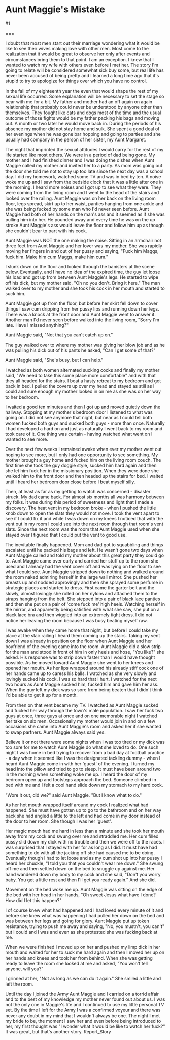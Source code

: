 Aunt Maggie's Mistake
=====================
#1 

 

 

===

I doubt that most men start out their marriage wondering what it would be like to see their wives making love with other men. Most come to the realization that it would be great to observe her only after events and circumstances bring them to that point. I am an exception. I knew that I wanted to watch my wife with others even before I met her. The story I'm going to relate will be considered somewhat sick buy some, but real life has never been accused of being pretty and I learned a long time ago that it's stupid to try to apologize for things over which you have no control. 

 In the fall of my eighteenth year the even that would shape the rest of my sexual life occurred. Some explanation will be necessary to set the stage so bear with me for a bit. My father and mother had an off again on again relationship that probably could never be understood by anyone other than themselves. They fought like cats and dogs most of the time and the usual outcome of those fights would be my father packing his bags and moving out. A month or two later he would move back in. During the periods of his absence my mother did not stay home and sulk. She spent a good deal of her evenings when he was gone bar hopping and going to parties and she usually had company in the person of her sister, my Aunt Margaret. 

 The night that imprinted the sexual attitudes I would carry for the rest of my life started like most others. We were in a period of dad being gone. My mother and I had finished dinner and I was doing the dishes when Aunt Maggie called my mother and invited her to a party. As mom was going out the door she told me not to stay up too late since the next day was a school day. I did my homework, watched some TV and was in bed by ten. A noise woke me up and I saw from the bedside clock that it was a little after one in the morning. I heard more noises and I got up to see what they were. They were coming from the living room and I went to the head of the stairs and looked over the railing. Aunt Maggie was on her back on the living room floor, legs spread, skirt up to her waist, panties hanging from one ankle and she was being fucked by some man who I'd never seen before. Aunt Maggie had both of her hands on the man's ass and it seemed as if she was pulling him into her. He pounded away and every time he was on the up stroke Aunt Maggie's ass would leave the floor and follow him up as though she couldn't bear to part with his cock. 

 Aunt Maggie was NOT the one making the noise. Sitting in an armchair not three feet from Aunt Maggie and her lover was my mother. She was rapidly moving her fingers in and out of her pussy and saying, "Fuck him Maggs, fuck him. Make him cum Maggs, make him cum." 

 I slunk down on the floor and looked through the banisters at the scene below. Eventually, and I have no idea of the expired time, the guy let loose his load and got up from between Aunt Maggie's legs. He started to wipe off his dick, but my mother said, "Oh no you don't. Bring it here." The man walked over to my mother and she took his cock in her mouth and started to suck him. 

 Aunt Maggie got up from the floor, but before her skirt fell down to cover things I saw cum dripping from her pussy lips and running down her legs. There was a knock at the front door and Aunt Maggie went to answer it. Another man I'd never seen before walked into the living room, "Sorry I'm late. Have I missed anything?" 

 Aunt Maggie said, "Not that you can't catch up on." 

 The guy walked over to where my mother was giving her blow job and as he was pulling his dick out of his pants he asked, "Can I get some of that?" 

 Aunt Maggie said, "She's busy, but I can help." 

 I watched as both women alternated sucking cocks and finally my mother said, "We need to take this some place more comfortable" and with that they all headed for the stairs. I beat a hasty retreat to my bedroom and got back in bed. I pulled the covers up over my head and stayed as still as I could and sure enough my mother looked in on me as she was on her way to her bedroom. 

 I waited a good ten minutes and then I got up and moved quietly down the hallway. Stopping at my mother's bedroom door I listened to what was going on. I did not see anymore that night, but near as I could tell both women fucked both guys and sucked both guys - more than once. Naturally I had developed a hard on and just as naturally I went back to my room and took care of it. One thing was certain - having watched what went on I wanted to see more. 

 Over the next few weeks I remained awake when ever my mother went out hoping to see more, but I only had one opportunity to see something. My mother brought a guy home and fucked him on the living room couch. The first time she took the guy doggie style, sucked him hard again and then she let him fuck her in the missionary position. When they were done she walked him to the front door and then headed up the stairs for bed. I waited until I heard her bedroom door close before I beat myself silly. 

 Then, at least as far as my getting to watch was concerned - disaster struck. My dad came back. For almost six months all was harmony between my folks. It was during this period of sweetness and light that I made a discovery. The heat vent in my bedroom broke - when I pushed the little knob down to open the slats they would not move. I took the vent apart to see if I could fix it and while I was down on my knees I noticed that with the vent out in my room I could see into the next room through that room's vent slats. Since the next room was the room that Aunt Maggie used when she stayed over I figured that I could put the vent to good use. 

 The inevitable finally happened. Mom and dad got to squabbling and things escalated until he packed his bags and left. He wasn't gone two days when Aunt Maggie called and told my mother about this great party they could go to. Aunt Maggie came over early and carried her stuff up to the room she used and I already had the vent cover off and was lying on the floor to see what I could see. Aunt Maggie stripped down to nothing and walked around the room naked admiring herself in the large wall mirror. She pushed her breasts up and nodded approvingly and then she sprayed some perfume in strategic places and started to dress. First came the garter belt and the slowly, almost lovingly she rolled on her nylons and attached them to the straps hanging from the belt. She stepped into a pair of black lace panties and then she put on a pair of 'come fuck me' high heels. Watching herself in the mirror, and apparently being satisfied with what she saw, she put on a black lace bra and then wiggled into an extremely tight dress. I did not notice her leaving the room because I was busy beating myself raw. 

 I was awake when they came home that night, but before I could take my place at the stair railing I heard them coming up the stairs. Taking my vent down I was already in position on the floor when Aunt Maggie and her boyfriend of the evening came into the room. Aunt Maggie did a slow strip for the man and stood in front of him in only heels and hose, "You like?" she asked. His response was to strip down faster than I would have thought possible. As he moved toward Aunt Maggie she went to her knees and opened her mouth. As her lips wrapped around his already stiff cock one of her hands came up to caress his balls. I watched as she very slowly and lovingly sucked his cock. I was so hard that I hurt. I watched for the next two hours as Aunt Maggie sucked him, fucked him and gave him her ass. When the guy left my dick was so sore from being beaten that I didn't think I'd be able to get it up for a month. 

 From then on that vent became my TV. I watched as Aunt Maggie sucked and fucked her way through the town's male population. I saw her fuck two guys at once, three guys at once and on one memorable night I watched her take on six men. Occasionally my mother would join in and on a few occasions she came into Aunt Maggie's room and asked her if she wanted to swap partners. Aunt Maggie always said yes. 

 Believe it or not there were some nights when I was too tired or my dick was too sore for me to watch Aunt Maggie do what she loved to do. One such night I was home in bed trying to recover from a bad day at football practice - a day when it seemed like I was the designated tackling dummy - when I heard Aunt Maggie come in with her 'guest' of the evening. I turned my head into the pillow and tried to go to sleep. It must have been around two in the morning when something woke me up. I heard the door of my bedroom open up and footsteps approach the bed. Someone climbed in bed with me and I felt a cool hand slide down my stomach to my hard cock. 

 "Wore it out, did we?" said Aunt Maggie. "But I know what to do." 

 As her hot mouth wrapped itself around my cock I realized what had happened. She must have gotten up to go to the bathroom and on her way back she had angled a little to the left and had come in my door instead of the door to her room. She though I was her 'guest'. 

 Her magic mouth had me hard in less than a minute and she took her mouth away from my cock and swung over me and straddled me. Her cum filled pussy slid down my dick with no trouble and then we were off to the races. I was surprised that I stayed with her for as long as I did. It must have had something to do with all the jacking off she had caused me to be doing. Eventually though I had to let loose and as my cum shot up into her pussy I heard her chuckle, "I told you that you couldn't wear me down." She swung off me and then settled down on the bed to snuggle up against me. Her hand wandered down my body to my cock and she said, "Don't you worry baby. You get a little rest and then I'll get you ready again." And she did. 

 Movement on the bed woke me up. Aunt Maggie was sitting on the edge of the bed with her head in her hands, "Oh sweet Jesus what have I done? How did I let this happen?" 

 I of course knew what had happened and I had loved every minute of it and before she knew what was happening I had pulled her down on the bed and was between her legs and going for glory. Aunt Maggie put up token resistance, trying to push me away and saying, "No, you mustn't, you can't" but I could and I was and even as she protested she was fucking back at me. 

 When we were finished I moved up on her and pushed my limp dick in her mouth and waited for her to suck me hard again and then I moved her up on her hands and knees and took her from behind. When she was getting ready to leave the room she looked at me and asked, "You won't tell anyone, will you?" 

 I grinned at her, "Not as long as we can do it again." She smiled a little and left the room. 

 Until the day I joined the Army Aunt Maggie and I carried on a torrid affair and to the best of my knowledge my mother never found out about us. I was not the only one in Maggie's life and I continued to use my little personal TV set. By the time I left for the Army I was a confirmed voyeur and there was never any doubt in my mind that I wouldn't always be one. The night I met my bride to be, the moment I saw her and even before being introduced to her, my first thought was "I wonder what it would be like to watch her fuck?" It was great, but that's another story. Report_Story 
